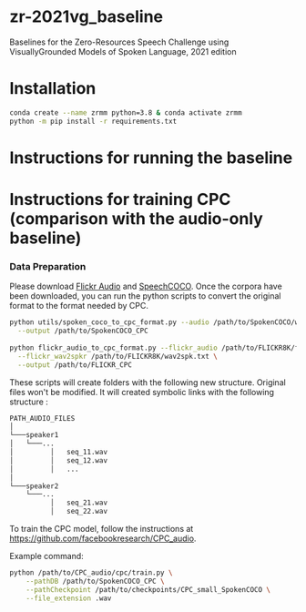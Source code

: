 # zr-2021vg_baseline

Baselines for the Zero-Resources Speech Challenge using VisuallyGrounded Models of Spoken Language, 2021 edition

# Installation

```bash
conda create --name zrmm python=3.8 & conda activate zrmm
python -m pip install -r requirements.txt
```

# Instructions for running the baseline


# Instructions for training CPC (comparison with the audio-only baseline)

### Data Preparation

Please download [Flickr Audio](https://groups.csail.mit.edu/sls/downloads/flickraudio/) and [SpeechCOCO](https://github.com/William-N-Havard/SpeechCoco).
Once the corpora have been downloaded, you can run the python scripts to convert the original format to the format needed by CPC.

```bash
python utils/spoken_coco_to_cpc_format.py --audio /path/to/SpokenCOCO/wavs \
  --output /path/to/SpokenCOCO_CPC
  
python flickr_audio_to_cpc_format.py --flickr_audio /path/to/FLICKR8K/flickr_audio/wavs \
  --flickr_wav2spkr /path/to/FLICKR8K/wav2spk.txt \
  --output /path/to/FLICKR_CPC
```

These scripts will create folders with the following new structure. Original files won't be modified. It will created symbolic links with the following structure :

```bash
PATH_AUDIO_FILES  
│
└───speaker1
│   └───...
│         │   seq_11.wav
│         │   seq_12.wav
│         │   ...
│   
└───speaker2
    └───...
          │   seq_21.wav
          │   seq_22.wav
```

To train the CPC model, follow the instructions at https://github.com/facebookresearch/CPC_audio.

Example command:

```bash
python /path/to/CPC_audio/cpc/train.py \
    --pathDB /path/to/SpokenCOCO_CPC \
    --pathCheckpoint /path/to/checkpoints/CPC_small_SpokenCOCO \
    --file_extension .wav
```


